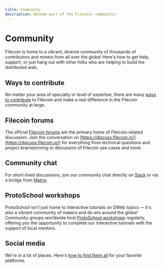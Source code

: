 ```yaml
---
title: Community
description: Become part of the Filecoin community!
---
```


# Community

Filecoin is home to a vibrant, diverse community of thousands of contributors and miners from all over the globe! Here's how to get help, support, or just hang out with other folks who are helping to build the distributed web.

## Ways to contribute

No matter your area of specialty or level of expertise, there are many [ways to contribute](./contribute/ways-to-contribute.md) to Filecoin and make a real difference in the Filecoin community at large.

## Filecoin forums

The official [Filecoin forums](https://discuss.filecoin.io/) are the primary home of Filecoin-related discussion. Join the conversation on [https://discuss.filecoin.io/](https://discuss.filecoin.io/) for everything from technical questions and project brainstorming to discussion of Filecoin use cases and more.

## Community chat

For short-lived discussions, join our community chat directly on [Slack](https://join.slack.com/t/filecoinproject/shared_invite/zt-dj58b7fq-weyaTEvjHoYF_ENkQHR6Ig) or via a bridge from [Matrix](https://riot.im/app/#/group/+filecoin:matrix.org).

## ProtoSchool workshops

ProtoSchool isn't just home to interactive tutorials on DWeb topics — it's also a vibrant community of makers and do-ers around the globe! Community groups worldwide host [ProtoSchool workshops](https://proto.school/#/events) regularly, offering you the opportunity to complete our interactive tutorials with the support of local mentors.

## Social media

We're in a lot of places. Here's [how to find them all](social-media/social-media.md) for your favorite platforms.

